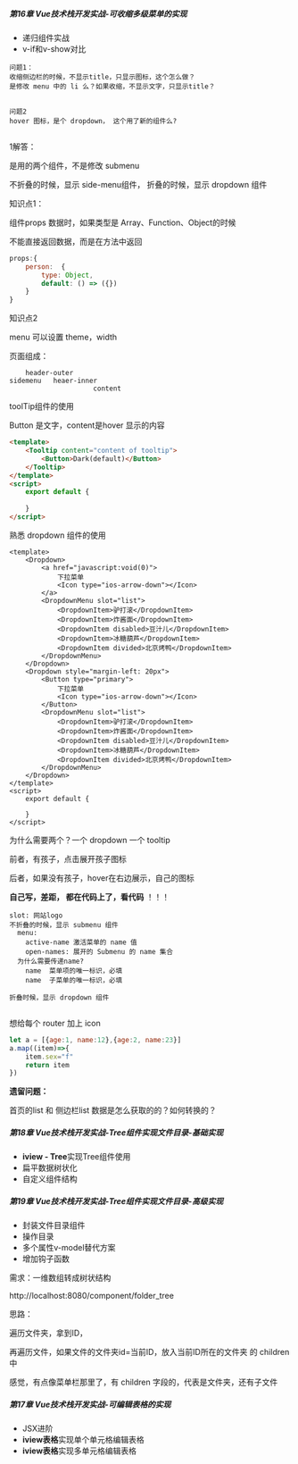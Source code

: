 ##### **第16章 Vue技术栈开发实战-可收缩多级菜单的实现**

- 递归组件实战
- v-if和v-show对比



```
问题1：
收缩侧边栏的时候，不显示title，只显示图标，这个怎么做？
是修改 menu 中的 li 么？如果收缩，不显示文字，只显示title？


问题2
hover 图标，是个 dropdown， 这个用了新的组件么?


```

1解答：

是用的两个组件，不是修改 submenu

不折叠的时候，显示 side-menu组件， 折叠的时候，显示 dropdown 组件



知识点1：

组件props 数据时，如果类型是 Array、Function、Object的时候

不能直接返回数据，而是在方法中返回

```js
props:{
	person:  {
		type: Object,
		default: () => ({})
	}
}
```

知识点2

menu 可以设置 theme，width



页面组成：

```
	header-outer
sidemenu   heaer-inner
					 content
```



toolTip组件的使用

Button 是文字，content是hover 显示的内容

```html
<template>
    <Tooltip content="content of tooltip">
        <Button>Dark(default)</Button>
    </Tooltip>
</template>
<script>
    export default {
        
    }
</script>

```

熟悉 dropdown 组件的使用

```vue
<template>
    <Dropdown>
        <a href="javascript:void(0)">
            下拉菜单
            <Icon type="ios-arrow-down"></Icon>
        </a>
        <DropdownMenu slot="list">
            <DropdownItem>驴打滚</DropdownItem>
            <DropdownItem>炸酱面</DropdownItem>
            <DropdownItem disabled>豆汁儿</DropdownItem>
            <DropdownItem>冰糖葫芦</DropdownItem>
            <DropdownItem divided>北京烤鸭</DropdownItem>
        </DropdownMenu>
    </Dropdown>
    <Dropdown style="margin-left: 20px">
        <Button type="primary">
            下拉菜单
            <Icon type="ios-arrow-down"></Icon>
        </Button>
        <DropdownMenu slot="list">
            <DropdownItem>驴打滚</DropdownItem>
            <DropdownItem>炸酱面</DropdownItem>
            <DropdownItem disabled>豆汁儿</DropdownItem>
            <DropdownItem>冰糖葫芦</DropdownItem>
            <DropdownItem divided>北京烤鸭</DropdownItem>
        </DropdownMenu>
    </Dropdown>
</template>
<script>
    export default {
        
    }
</script>

```




为什么需要两个？一个 dropdown 一个 tooltip

前者，有孩子，点击展开孩子图标

后者，如果没有孩子，hover在右边展示，自己的图标



**自己写，差距， 都在代码上了，看代码** ！！！



```
slot: 网站logo
不折叠的时候，显示 submenu 组件
  menu:
    active-name 激活菜单的 name 值
    open-names: 展开的 Submenu 的 name 集合
  为什么需要传递name?
    name  菜单项的唯一标识，必填
    name  子菜单的唯一标识，必填

折叠时候，显示 dropdown 组件


```

想给每个 router 加上 icon

```js
let a = [{age:1, name:12},{age:2, name:23}]
a.map((item)=>{
    item.sex="f"
    return item
})
```

**遗留问题：**

首页的list 和 侧边栏list 数据是怎么获取的的？如何转换的？









##### **第18章 Vue技术栈开发实战-Tree组件实现文件目录-基础实现**

- **iview - Tree**实现Tree组件使用
- 扁平数据树状化
- 自定义组件结构

##### **第19章 Vue技术栈开发实战-Tree组件实现文件目录-高级实现**

- 封装文件目录组件
- 操作目录
- 多个属性v-model替代方案
- 增加钩子函数



需求：一维数组转成树状结构

http://localhost:8080/component/folder_tree

思路：

遍历文件夹，拿到ID，

再遍历文件，如果文件的文件夹id=当前ID，放入当前ID所在的文件夹 的 children 中



感觉，有点像菜单栏那里了，有 children 字段的，代表是文件夹，还有子文件

##### **第17章 Vue技术栈开发实战-可编辑表格的实现**

- JSX进阶
- **iview表格**实现单个单元格编辑表格
- **iview表格**实现多单元格编辑表格



